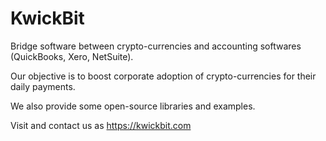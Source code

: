 # KwickBit

Bridge software between crypto-currencies and accounting softwares (QuickBooks, Xero, NetSuite).

Our objective is to boost corporate adoption of crypto-currencies for their daily payments.

We also provide some open-source libraries and examples.

Visit and contact us as https://kwickbit.com